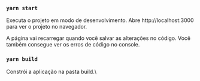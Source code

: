 ### `yarn start`

Executa o projeto em modo de desenvolvimento. Abre http://localhost:3000 para ver o projeto no navegador.

A página vai recarregar quando você salvar as alterações no código.
Você também consegue ver os erros de código no console.

### `yarn build`

Constrói a aplicação na pasta build.\
